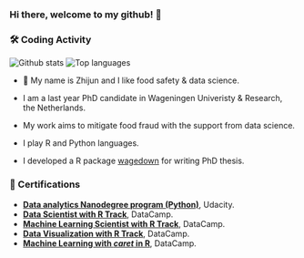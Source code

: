 ### Hi there, welcome to my github! 👋

### 🛠️ Coding Activity

![Github stats](https://github-readme-stats-vert-iota-98.vercel.app/api?username=ZhijunWang1991&count_private=true&theme=dracula&show_icons=true)
![Top languages](https://github-readme-stats-vert-iota-98.vercel.app/api/top-langs/?username=ZhijunWang1991&hide=html,jupyter%20notebook,JavaScript,PostScript,SCSS,Less&layout=compact&langs_count=10&theme=dracula)

- 🌾 My name is Zhijun and I like food safety & data science.

- I am a last year PhD candidate in Wageningen Univeristy & Research, the Netherlands.

- My work aims to mitigate food fraud with the support from data science.

- I play R and Python languages.

- I developed a R package [wagedown](https://github.com/ZhijunWang1991/wagedown) for writing PhD thesis.

### 📕 Certifications

- [**Data analytics Nanodegree program (Python)**](https://graduation.udacity.com/confirm/H9LHJ5Q7), Udacity.
- [**Data Scientist with R Track**](https://www.datacamp.com/statement-of-accomplishment/track/29dae208d30684b87e6071f27a9e4b2816407ba6?raw=1), DataCamp.
- [**Machine Learning Scientist with R Track**](https://www.datacamp.com/statement-of-accomplishment/track/298f9dd658b9ce4016e66cd5a11865f6e656d9ac), DataCamp.
- [**Data Visualization with R Track**](https://www.datacamp.com/statement-of-accomplishment/track/b1b88592910af14b2485ea9c0d4a2570cde4e234), DataCamp.
- [**Machine Learning with *caret* in R**](https://www.datacamp.com/statement-of-accomplishment/course/904ee255e9b6a72c48006df6f3bb3a0cfdb98805), DataCamp.

